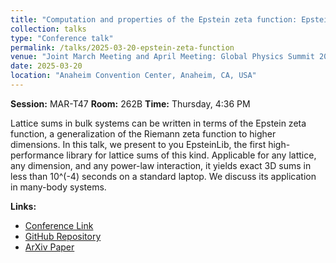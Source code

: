 ```yaml
---
title: "Computation and properties of the Epstein zeta function: EpsteinLib for precision many-body Physics"
collection: talks
type: "Conference talk"
permalink: /talks/2025-03-20-epstein-zeta-function
venue: "Joint March Meeting and April Meeting: Global Physics Summit 2025"
date: 2025-03-20
location: "Anaheim Convention Center, Anaheim, CA, USA"
---
```


**Session:** MAR-T47
**Room:** 262B
**Time:** Thursday, 4:36 PM

Lattice sums in bulk systems can be written in terms of the Epstein zeta function, a generalization of the Riemann zeta function to higher dimensions. In this talk, we present to you EpsteinLib, the first high-performance library for lattice sums of this kind. Applicable for any lattice, any dimension, and any power-law interaction, it yields exact 3D sums in less than 10^(-4) seconds on a standard laptop. We discuss its application in many-body systems.

**Links:**
- [Conference Link](https://www.aps.org/events/2025/joint-meeting)
- [GitHub Repository](https://github.com/epsteinlib/epsteinlib)
- [ArXiv Paper](https://arxiv.org/abs/2412.16317)
